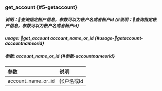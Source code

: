 ### get\_account {#5-getaccount}

##### 说明：查询指定帐户信息，参数可以为帐户名或者帐户id {#说明：查询指定帐户信息，参数可以为帐户名或者帐户id}

##### usage: get\_account account\_name\_or\_id {#usage-getaccount-accountnameorid}

##### 参数: account\_name\_or\_id {#参数-accountnameorid}

| 参数 | 说明 |
| :--- | :--- |
| account\_name\_or\_id | 帐户名或id |



